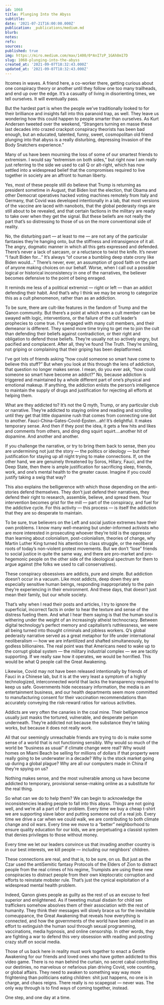 ```yaml
---
id: 1068
title: Plunging Into the Abyss
subtitle: 
date: '2021-07-21T16:00:00.000Z'
publication: _publications/medium.md
blurb: 
notes: 
refs: 
sources: 
published: true
img: https://miro.medium.com/max/1400/0*AnI7zP_1GAh8m17D
slug: 1068-plunging-into-the-abyss
created_at: '2021-09-07T18:32:43.000Z'
updated_at: '2021-09-07T18:32:43.000Z'
---
```

Itcomes in waves. A friend here, a co-worker there, getting curious about one conspiracy theory or another until they follow one too many trailheads, and end up over the edge. It’s a casualty of living in disorienting times, we tell ourselves. It will eventually pass.

But the hardest part is when the people we’ve traditionally looked to for their brilliance and insights fall into this paranoid trap, as well. They leave us wondering how this could happen to people smarter than ourselves. As Kurt Andersen tweeted over the weekend, “Strangers turning en masse these last decades into crazed crackpot conspiracy theorists has been bad enough, but an educated, talented, funny, sweet, cosmopolitan old friend plunging into that abyss is a really disturbing, depressing Invasion of the Body Snatchers experience.”

Many of us have been mourning the loss of some of our smartest friends to extremism. I would say “extremism on both sides,” but right now I am really just referring to the side we used to call Q or alt-right, which has now settled into a widespread belief that the compromises required to live together in society are an affront to human liberty.

Yes, most of these people still do believe that Trump is returning as president sometime in August, that Biden lost the election, that Obama and other Democrat operatives hacked voting machines remotely from Italy and Germany, that Covid was developed intentionally in a lab, that most versions of the vaccine are laced with nanobots, that the global pederasty rings are still about to be revealed, and that certain factions in the military are ready to take over when they get the signal. But these beliefs are not really the part that’s so distressing to those of us on the more conventional side of reality.

No, the disturbing part — at least to me — are not any of the particular fantasies they’re hanging onto, but the stiffness and intransigence of it all. The angry, dogmatic manner in which all this gets expressed and defended. There’s never a lack of sarcasm, or a reluctance to twist the knife. It’s never “I fault Biden for…” It’s always “of course a bumbling deep state crony like Biden would…” There’s never, ever, an assumption of good faith on the part of anyone making choices on our behalf. Worse, when I call out a possible logical or historical inconsistency in one of the narratives, the believer becomes defensive to the point of being enraged.

It reminds me less of a political extremist — right or left — than an addict defending their habit. And that’s why I think we may be wrong to categorize this as a cult phenomenon, rather than as an addiction.

To be sure, there are cult-like features in the fandom of Trump and the Qanon community. But there’s a point at which even a cult member can be swayed with logic, interventions, or the failure of the cult leader’s prophecies to come true. I’ve engaged with many cult members, and their demeanor is different. They spend more time trying to get me to join the cult than defending their beliefs against contradiction, or their right and obligation to defend those beliefs. They’re usually not so actively angry, but pacified and complacent. After all, they’ve found The Truth. They’re smiling, not griping or complaining that their griping has been deplatformed.

I’ve got lots of friends asking “how could someone so smart have come to believe this stuff?” But when you look at this through the lens of addiction, that question no longer makes sense. I mean, do you ever ask, “how could someone so smart have become an addict?” No, because addiction is triggered and maintained by a whole different part of one’s physical and emotional makeup. If anything, the addiction enlists the person’s intelligence to maintain the supply of drugs and justification for rejecting all efforts at helping them.

What are they addicted to? It’s not the Q myth, Trump, or any particular club or narrative. They’re addicted to staying online and reading and scrolling until they get that little dopamine rush that comes from connecting one dot to another. Fauci-China-Gates-Covid-Epsten…ah! It’s delightful. It makes temporary sense. And then if they post the idea, it gets a few hits and likes and comments from others, and ding ding squirt squirt….another hit of dopamine. And another and another.

If you challenge the narrative, or try to bring them back to sense, then you are undermining not just the story — the politics or ideology — but their justification for staying up all night trying to make connections. If, on the other hand, we are genuinely threatened by Soros, Hillary, Fauci, and the Deep State, then there is ample justification for sacrificing sleep, friends, work, and one’s mental health to the greater cause. Imagine if you could justify taking a swig that way?

This also explains the belligerence with which those depending on the anti-stories defend themselves. They don’t just defend their narratives, they defend their right to research, assemble, believe, and spread them. Your intervention becomes grist for the mill — part of the conspiracy, and fuel for the addictive cycle. For this activity — this process — is itself the addiction that they are so desperate to maintain.

To be sure, true believers on the Left and social justice extremes have their own problems. I know many well-meaning but under-informed activists who are more interested in prosecuting whoever they’re told is the oppressor than learning about colonialism, post-colonialism, theories of change, why Martin Luther King turned his attention to class struggle, or the neoliberal roots of today’s non-violent protest movements. But we don’t “lose” friends to social justice in quite the same way, and there are pro-market and pro-hegemonic people on the other side of the ideological spectrum for them to argue against (the folks we used to call conservatives).

These conspiracy obsessives are addicts, pure and simple. But addiction doesn’t occur in a vacuum. Like most addicts, deep down they are especially sensitive human beings, responding inappropriately to the pain they’re experiencing in their environment. And these days, that doesn’t just mean their family, but our whole society.

That’s why when I read their posts and articles, I try to ignore the superficial, incorrect facts in order to hear the texture and sense of the distress fueling them. And what I hear them saying is that the human soul is withering under the weight of an increasingly atheist technocracy. Between digital technology’s perfect memory and capitalism’s ruthlessness, we were all being turned into thought criminals and jobless workers. Q’s global pederasty narrative served as a great metaphor for life under international neoliberalism — how we are infantilized and shafted simultaneously, by godless billionaires. The real point was that Americans need to wake up to the corrupt global system — the military industrial complex — we are tacitly supporting. If we really saw how it operates, we would be horrified. This would be what Q people call the Great Awakening.

Likewise, Covid may not have been released intentionally by friends of Fauci in a Chinese lab, but it is at the very least a symptom of a highly technologized, interconnected world that lacks the transparency required to keep us safe. Governments hide necessary information, the media is an entertainment business, and our health departments seem more committed to manufacturing consent for their vaccination recommendations than accurately conveying the risk-reward ratios for various activities.

Addicts are very often the canaries in the coal mine. Their belligerence usually just masks the tortured, vulnerable, and desperate person underneath. They’re addicted not because the substance they’re taking works, but because it does not really work.

All that our seemingly unreachable friends are trying to do is make some sense of a world that is not functioning sensibly. Why would so much of the world be “business as usual” if climate change were real? Why would homes on Miami Beach be selling for millions of dollars if that property were really going to be underwater in a decade? Why is the stock market going up during a global plague? Why are all our computers made in China if they’re spying on us?

Nothing makes sense, and the most vulnerable among us have become addicted to temporary, provisional sense-making online as a substitute for the real thing.

So what can we do to help them? We can begin to acknowledge the inconsistencies leading people to fall into this abyss. Things are not going well, and we’re all a part of the problem. Every time we buy a cheap t-shirt we are supporting slave labor and putting someone out of a real job. Every time we drive a car when we could walk, we are contributing to both climate change and oil wars. Every time we move to a “better” neighborhood to ensure quality education for our kids, we are perpetuating a classist system that denies privileges to those without money. 

Every time we let our leaders convince us that invading another country is in our best interests, we kill people — including our neighbors’ children.

These connections are real, and that is, to be sure, on us. But just as the Czar used the antiSemitic fantasy Protocols of the Elders of Zion to distract people from the real crimes of his regime, Trumpists are using these new conspiracies to distract people from their own kleptocratic corruption and efforts to reinstate mobster rule. That’s just the cynical exploitation of a widespread mental health problem.

Indeed, Qanon gives people as guilty as the rest of us an excuse to feel superior and enlightened. As if tweeting mutual disdain for child sex traffickers somehow absolves them of their association with the rest of humanity. They think their messages will slowly brace us for the inevitable comeuppance, the Great Awakening that reveals how everything is connected, and how the governments of the world have been united in an effort to extinguish the human soul through sexual programming, vaccinations, media hypnosis, and online censorship. In other words, they are fighting a war to defend this very obsession with reading and posting crazy stuff on social media.

Those of us back here in reality must work together to enact a Gentle Awakening for our friends and loved ones who have gotten addicted to this video game. There is no man behind the curtain, no secret cabal controlling our destinies, no marvelous or nefarious plan driving Covid, vote counting, or global affairs. They need to awaken to something way way more frightening than politicians eating children: shit just happens, no one is in charge, and chaos reigns. There really is no scapegoat — never was. The only way through is to find ways of coming together, instead.

One step, and one day at a time.

